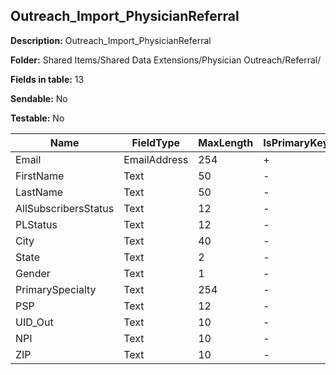 ## Outreach_Import_PhysicianReferral

**Description:** Outreach_Import_PhysicianReferral

**Folder:** Shared Items/Shared Data Extensions/Physician Outreach/Referral/

**Fields in table:** 13

**Sendable:** No

**Testable:** No

| Name | FieldType | MaxLength | IsPrimaryKey | IsNullable | DefaultValue |
| --- | --- | --- | --- | --- | --- |
| Email | EmailAddress | 254 | + | - |  |
| FirstName | Text | 50 | - | + |  |
| LastName | Text | 50 | - | + |  |
| AllSubscribersStatus | Text | 12 | - | + |  |
| PLStatus | Text | 12 | - | + |  |
| City | Text | 40 | - | + |  |
| State | Text | 2 | - | + |  |
| Gender | Text | 1 | - | + |  |
| PrimarySpecialty | Text | 254 | - | + |  |
| PSP | Text | 12 | - | + |  |
| UID_Out | Text | 10 | - | + |  |
| NPI | Text | 10 | - | + |  |
| ZIP | Text | 10 | - | + |  |
